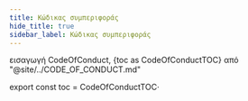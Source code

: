 ```yaml
---
title: Κώδικας συμπεριφοράς
hide_title: true
sidebar_label: Κώδικας συμπεριφοράς
---
```


εισαγωγή CodeOfConduct, {toc as CodeOfConductTOC} από "@site/../CODE_OF_CONDUCT.md"

<CodeOfConduct />

export const toc = CodeOfConductTOC·
